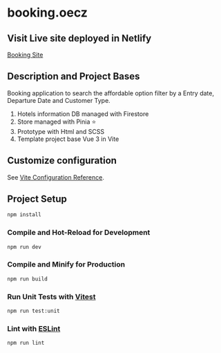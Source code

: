 # booking.oecz

## Visit Live site deployed in Netlify

[Booking Site](https://booking-oecz.netlify.app)

## Description and Project Bases

Booking application to search the affordable option filter by a Entry date, Departure Date and Customer Type.

1. Hotels information DB managed with Firestore
2. Store managed with Pinia ⭐️
3. Prototype with Html and SCSS
4. Template project base Vue 3 in Vite

## Customize configuration

See [Vite Configuration Reference](https://vitejs.dev/config/).

## Project Setup

```sh
npm install
```

### Compile and Hot-Reload for Development

```sh
npm run dev
```

### Compile and Minify for Production

```sh
npm run build
```

### Run Unit Tests with [Vitest](https://vitest.dev/)

```sh
npm run test:unit
```

### Lint with [ESLint](https://eslint.org/)

```sh
npm run lint
```
